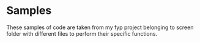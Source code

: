# Samples

 These samples of code are taken from my fyp project belonging to screen folder with different files to perform their specific functions.

